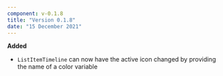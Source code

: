```yaml
---
component: v-0.1.8
title: "Version 0.1.8"
date: "15 December 2021"
---
```


**Added**

- `ListItemTimeline` can now have the active icon changed by providing the name of a color variable
